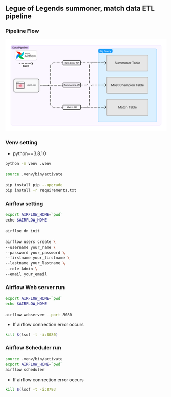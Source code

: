## Legue of Legends summoner, match data ETL pipeline 
### Pipeline Flow
![Alt text](./img/ETL_flow.png)

### Venv setting
- python==3.8.10
``` bash
python -m venv .venv

source .venv/bin/activate

pip install pip --upgrade
pip install -r requirements.txt
```
### Airflow setting
``` bash
export AIRFLOW_HOME=`pwd`
eche $AIRFLOW_HOME

airfloe dn init

airflow users create \
--username your_name \
--password your_password \
--firstname your_firstname \
--lastname your_lastname \
--role Admin \
--email your_email
```

### Airflow Web server run
``` bash
export AIRFLOW_HOME=`pwd`
echo $AIRFLOW_HOME

airflow webserver --port 8080
```
- If airflow connection error occurs

``` bash
kill $(lsof -t -i:8080)
```

### Airflow Scheduler run
``` bash
source .venv/bin/activate
export AIRFLOW_HOME=`pwd`
airflow scheduler
```
- If airflow connection error occurs
``` bash
kill $(lsof -t -i:8793
```